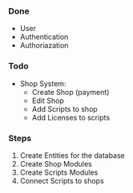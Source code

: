 ### Done
- User
- Authentication
- Authoriazation

### Todo
- Shop System: 
  - Create Shop (payment)
  - Edit Shop
  - Add Scripts to shop
  - Add Licenses to scripts


### Steps
1. Create Entities for the database
2. Create Shop Modules
3. Create Scripts Modules
4. Connect Scripts to shops